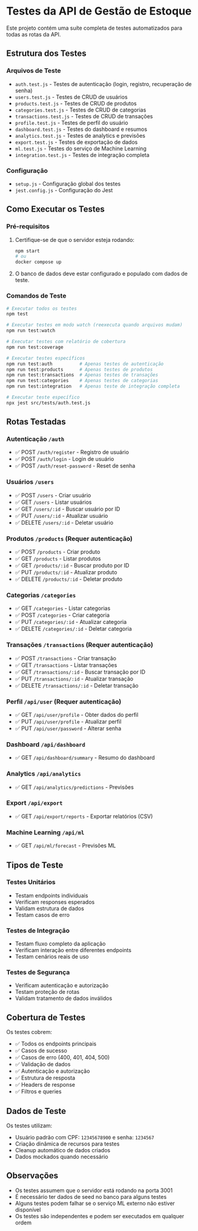 # Testes da API de Gestão de Estoque

Este projeto contém uma suíte completa de testes automatizados para todas as rotas da API.

## Estrutura dos Testes

### Arquivos de Teste

- `auth.test.js` - Testes de autenticação (login, registro, recuperação de senha)
- `users.test.js` - Testes de CRUD de usuários
- `products.test.js` - Testes de CRUD de produtos
- `categories.test.js` - Testes de CRUD de categorias
- `transactions.test.js` - Testes de CRUD de transações
- `profile.test.js` - Testes de perfil do usuário
- `dashboard.test.js` - Testes do dashboard e resumos
- `analytics.test.js` - Testes de analytics e previsões
- `export.test.js` - Testes de exportação de dados
- `ml.test.js` - Testes do serviço de Machine Learning
- `integration.test.js` - Testes de integração completa

### Configuração

- `setup.js` - Configuração global dos testes
- `jest.config.js` - Configuração do Jest

## Como Executar os Testes

### Pré-requisitos

1. Certifique-se de que o servidor esteja rodando:
   ```bash
   npm start
   # ou
   docker compose up
   ```

2. O banco de dados deve estar configurado e populado com dados de teste.

### Comandos de Teste

```bash
# Executar todos os testes
npm test

# Executar testes em modo watch (reexecuta quando arquivos mudam)
npm run test:watch

# Executar testes com relatório de cobertura
npm run test:coverage

# Executar testes específicos
npm run test:auth          # Apenas testes de autenticação
npm run test:products      # Apenas testes de produtos
npm run test:transactions  # Apenas testes de transações
npm run test:categories    # Apenas testes de categorias
npm run test:integration   # Apenas teste de integração completa

# Executar teste específico
npx jest src/tests/auth.test.js
```

## Rotas Testadas

### Autenticação `/auth`
- ✅ POST `/auth/register` - Registro de usuário
- ✅ POST `/auth/login` - Login de usuário
- ✅ POST `/auth/reset-password` - Reset de senha

### Usuários `/users`
- ✅ POST `/users` - Criar usuário
- ✅ GET `/users` - Listar usuários
- ✅ GET `/users/:id` - Buscar usuário por ID
- ✅ PUT `/users/:id` - Atualizar usuário
- ✅ DELETE `/users/:id` - Deletar usuário

### Produtos `/products` (Requer autenticação)
- ✅ POST `/products` - Criar produto
- ✅ GET `/products` - Listar produtos
- ✅ GET `/products/:id` - Buscar produto por ID
- ✅ PUT `/products/:id` - Atualizar produto
- ✅ DELETE `/products/:id` - Deletar produto

### Categorias `/categories`
- ✅ GET `/categories` - Listar categorias
- ✅ POST `/categories` - Criar categoria
- ✅ PUT `/categories/:id` - Atualizar categoria
- ✅ DELETE `/categories/:id` - Deletar categoria

### Transações `/transactions` (Requer autenticação)
- ✅ POST `/transactions` - Criar transação
- ✅ GET `/transactions` - Listar transações
- ✅ GET `/transactions/:id` - Buscar transação por ID
- ✅ PUT `/transactions/:id` - Atualizar transação
- ✅ DELETE `/transactions/:id` - Deletar transação

### Perfil `/api/user` (Requer autenticação)
- ✅ GET `/api/user/profile` - Obter dados do perfil
- ✅ PUT `/api/user/profile` - Atualizar perfil
- ✅ PUT `/api/user/password` - Alterar senha

### Dashboard `/api/dashboard`
- ✅ GET `/api/dashboard/summary` - Resumo do dashboard

### Analytics `/api/analytics`
- ✅ GET `/api/analytics/predictions` - Previsões


### Export `/api/export`
- ✅ GET `/api/export/reports` - Exportar relatórios (CSV)


### Machine Learning `/api/ml`
- ✅ GET `/api/ml/forecast` - Previsões ML

## Tipos de Teste

### Testes Unitários
- Testam endpoints individuais
- Verificam responses esperados
- Validam estrutura de dados
- Testam casos de erro

### Testes de Integração
- Testam fluxo completo da aplicação
- Verificam interação entre diferentes endpoints
- Testam cenários reais de uso

### Testes de Segurança
- Verificam autenticação e autorização
- Testam proteção de rotas
- Validam tratamento de dados inválidos

## Cobertura de Testes

Os testes cobrem:
- ✅ Todos os endpoints principais
- ✅ Casos de sucesso
- ✅ Casos de erro (400, 401, 404, 500)
- ✅ Validação de dados
- ✅ Autenticação e autorização
- ✅ Estrutura de resposta
- ✅ Headers de response
- ✅ Filtros e queries

## Dados de Teste

Os testes utilizam:
- Usuário padrão com CPF: `12345678900` e senha: `1234567`
- Criação dinâmica de recursos para testes
- Cleanup automático de dados criados
- Dados mockados quando necessário

## Observações

- Os testes assumem que o servidor está rodando na porta 3001
- É necessário ter dados de seed no banco para alguns testes
- Alguns testes podem falhar se o serviço ML externo não estiver disponível
- Os testes são independentes e podem ser executados em qualquer ordem
